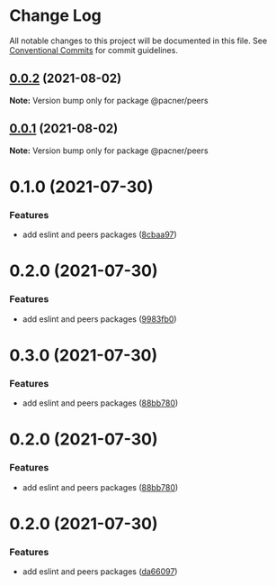 # Change Log

All notable changes to this project will be documented in this file.
See [Conventional Commits](https://conventionalcommits.org) for commit guidelines.

## [0.0.2](https://github.com/jmanuelrosa/pacner/compare/@pacner/peers@0.0.1...@pacner/peers@0.0.2) (2021-08-02)

**Note:** Version bump only for package @pacner/peers





## [0.0.1](https://github.com/jmanuelrosa/pacner/compare/@pacner/peers@0.1.0...@pacner/peers@0.0.1) (2021-08-02)

**Note:** Version bump only for package @pacner/peers





# 0.1.0 (2021-07-30)


### Features

* add eslint and peers packages ([8cbaa97](https://github.com/jmanuelrosa/pacner/commit/8cbaa97049ae5dee1c33deabeb2575a2acb543bd))





# 0.2.0 (2021-07-30)


### Features

* add eslint and peers packages ([9983fb0](https://github.com/jmanuelrosa/pacner/commit/9983fb06c89397077eee7b5ef4c5f3ac6877b031))





# 0.3.0 (2021-07-30)


### Features

* add eslint and peers packages ([88bb780](https://github.com/jmanuelrosa/pacner/commit/88bb780b6139e790555d2f71220633b27eed4507))





# 0.2.0 (2021-07-30)


### Features

* add eslint and peers packages ([88bb780](https://github.com/jmanuelrosa/pacner/commit/88bb780b6139e790555d2f71220633b27eed4507))





# 0.2.0 (2021-07-30)


### Features

* add eslint and peers packages ([da66097](https://github.com/jmanuelrosa/pacner/commit/da660970a1bab5e798be1bed91f7ec47f1eca274))
